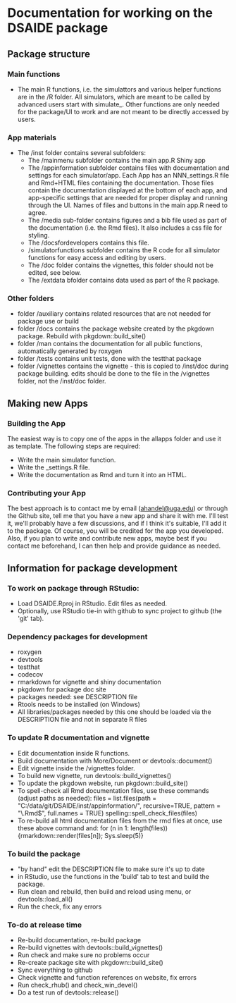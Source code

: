 # Documentation for working on the DSAIDE package 

## Package structure 

### Main functions
* The main R functions, i.e. the simulattors and various helper functions are in the /R folder. All simulators, which are meant to be called by advanced users start with simulate_. Other functions are only needed for the package/UI to work and are not meant to be directly accessed by users.


### App materials
* The /inst folder contains several subfolders: 
  * The /mainmenu subfolder contains the main app.R Shiny app
  * The /appinformation subfolder contains files with documentation and settings for each simulator/app. Each App has an NNN_settings.R file and Rmd+HTML files containing the documentation. Those files contain the documentation displayed at the bottom of each app, and app-specific settings that are needed for proper display and running through the UI. Names of files and buttons in the main app.R need to agree.
  * The /media sub-folder contains figures and a bib file used as part of the documentation (i.e. the Rmd files). It also includes a css file for styling. 
  * The /docsfordevelopers contains this file. 
  * /simulatorfunctions subfolder contains the R code for all simulator functions for easy access and editing by users.
  * The /doc folder contains the vignettes, this folder should not be edited, see below.
  * The /extdata bfolder contains data used as part of the R package.

### Other folders
* folder /auxiliary contains related resources that are not needed for package use or build
* folder /docs contains the package website created by the pkgdown package. Rebuild with pkgdown::build_site()
* folder /man contains the documentation for all public functions, automatically generated by roxygen
* folder /tests contains unit tests, done with the testthat package
* folder /vignettes contains the vignette - this is copied to /inst/doc during package building. edits should be done to the file in the /vignettes folder, not the /inst/doc folder.

## Making new Apps

### Building the App
The easiest way is to copy one of the apps in the allapps folder and use it as template. The following steps are required:

* Write the main simulator function.
* Write the _settings.R file. 
* Write the documentation as Rmd and turn it into an HTML.

### Contributing your App
The best approach is to contact me by email (ahandel@uga.edu) or through the Github site, tell me that you have a new app and share it with me. I'll test it, we'll probably have a few discussions, and if I think it's suitable, I'll add it to the package. Of course, you will be credited for the app you developed. Also, if you plan to write and contribute new apps, maybe best if you contact me beforehand, I can then help and provide guidance as needed.


## Information for package development

### To work on package through RStudio: 
* Load DSAIDE.Rproj in RStudio. Edit files as needed.
* Optionally, use RStudio tie-in with github to sync project to github (the 'git' tab).

### Dependency packages for development
* roxygen
* devtools
* testthat
* codecov
* rmarkdown for vignette and shiny documentation
* pkgdown for package doc site
* packages needed: see DESCRIPTION file
* Rtools needs to be installed (on Windows)
* All libraries/packages needed by this one should be loaded via the DESCRIPTION file and not in separate R files

### To update R documentation and vignette
* Edit documentation inside R functions. 
* Build documentation with More/Document or devtools::document()
* Edit vignette inside the /vignettes folder.
* To build new vignette, run devtools::build_vignettes()
* To update the pkgdown website, run pkgdown::build_site()
* To spell-check all Rmd documentation files, use these commands (adjust paths as needed):
files = list.files(path = "C:/data/git/DSAIDE/inst/appinformation/", recursive=TRUE, pattern = "\\.Rmd$", full.names = TRUE)
spelling::spell_check_files(files)
* To re-build all html documentation files from the rmd files at once, use these above command and:
for (n in 1: length(files)) {rmarkdown::render(files[n]); Sys.sleep(5)}



### To build the package
* "by hand" edit the DESCRIPTION file to make sure it's up to date
* in RStudio, use the functions in the 'build' tab to test and build the package.
* Run clean and rebuild, then build and reload using menu, or devtools::load_all()
* Run the check, fix any errors 

### To-do at release time 
* Re-build documentation, re-build package
* Re-build vignettes with devtools::build_vignettes()
* Run check and make sure no problems occur
* Re-create package site with pkgdown::build_site()
* Sync everything to github
* Check vignette and function references on website, fix errors
* Run check_rhub() and check_win_devel()
* Do a test run of devtools::release()
